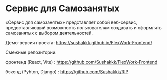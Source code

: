 # Сервис для Самозанятых

 «Сервис для самозанятых» представляет собой веб-сервис, предоставляющий возможность пользователям создавать и оформлять самозанятых с выбором деятельностей.

Демо-версия проекта: https://sushakkk.github.io/FlexWork-Frontend/

Смежные репозитории:

фронтенд (React, Vite) : https://github.com/Sushakkk/FlexWork-Frontend

бэкенд (Pyhton, Django) : https://github.com/Sushakkk/RIP
